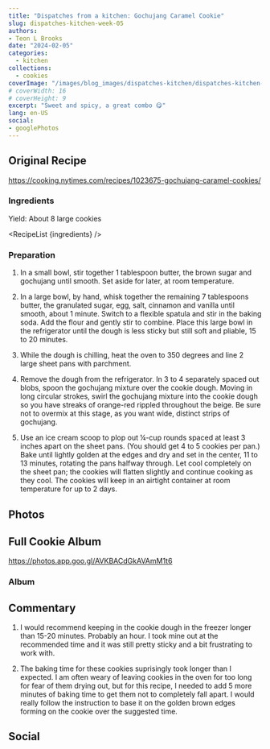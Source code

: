 ```yaml
---
title: "Dispatches from a kitchen: Gochujang Caramel Cookie"
slug: dispatches-kitchen-week-05
authors:
- Teon L Brooks
date: "2024-02-05"
categories:
  - kitchen
collections:
  - cookies
coverImage: "/images/blog_images/dispatches-kitchen/dispatches-kitchen-week-05.jpg"
# coverWidth: 16
# coverHeight: 9
excerpt: "Sweet and spicy, a great combo 😋"
lang: en-US
social:
- googlePhotos
---
```

<script> 
  import Callout from '$lib/components/Callout.svelte';
  import RecipeList from '$lib/components/RecipeList.svelte';

  let ingredients = [
    "½ cup (8 tablespoons)/115 grams unsalted butter, very soft",
    "2 packed tablespoons dark brown sugar",
    "1 heaping tablespoon gochujang",
    "1 cup/200 grams granulated sugar",
    "1 large egg, at room temperature",
    "½ teaspoon coarse kosher salt or ¾ teaspoon kosher salt (such as Diamond Crystal)",
    "¼ teaspoon ground cinnamon",
    "1 teaspoon vanilla extract",
    "½ teaspoon baking soda",
    "1½ cups/185 grams all-purpose flour"
    ];
  
  ingredients.forEach((ingredient, idx) => {
    ingredients[idx] = { name: ingredient, used: false}
  })

</script>

## Original Recipe

<https://cooking.nytimes.com/recipes/1023675-gochujang-caramel-cookies/>

### Ingredients

Yield: About 8 large cookies

<RecipeList {ingredients} />

### Preparation

1. In a small bowl, stir together 1 tablespoon butter, the brown sugar and gochujang until smooth. Set aside for later, at room temperature.

2. In a large bowl, by hand, whisk together the remaining 7 tablespoons butter, the granulated sugar, egg, salt, cinnamon and vanilla until smooth, about 1 minute. Switch to a flexible spatula and stir in the baking soda. Add the flour and gently stir to combine. Place this large bowl in the refrigerator until the dough is less sticky but still soft and pliable, 15 to 20 minutes.

3. While the dough is chilling, heat the oven to 350 degrees and line 2 large sheet pans with parchment.

4. Remove the dough from the refrigerator. In 3 to 4 separately spaced out blobs, spoon the gochujang mixture over the cookie dough. Moving in long circular strokes, swirl the gochujang mixture into the cookie dough so you have streaks of orange-red rippled throughout the beige. Be sure not to overmix at this stage, as you want wide, distinct strips of gochujang.

5. Use an ice cream scoop to plop out ¼-cup rounds spaced at least 3 inches apart on the sheet pans. (You should get 4 to 5 cookies per pan.) Bake until lightly golden at the edges and dry and set in the center, 11 to 13 minutes, rotating the pans halfway through. Let cool completely on the sheet pan; the cookies will flatten slightly and continue cooking as they cool. The cookies will keep in an airtight container at room temperature for up to 2 days.

## Photos

<Callout>
   <h2>Full Cookie Album</h2>

   <https://photos.app.goo.gl/AVKBACdGkAVAmM1t6>
</Callout>

### Album

<div class="pa-carousel-widget" style="width:100%; height:480px; display:none;"
  data-link="https://photos.app.goo.gl/AVKBACdGkAVAmM1t6"
  data-title="Dispatches from the kitchen: 52 Week Cookie Challenge 🍪"
  data-description="Gochujang Caramel Cookie">
    <object data="https://lh3.googleusercontent.com/pw/ABLVV87dRCJAEk83qG2TlL37HWcYb-8Iwvmnr2aFjx-v71gswdTMxA-4kIBCM2wAtPjD5mTePdiNKF1LgDcud6o1H7M_oOQgjChEMCwvOFgsaTBHBghxDfB1=w640-h480"></object>
  <object data="https://lh3.googleusercontent.com/pw/ABLVV85SlJusG-XYXk0pxyB5HClDxSgAjLx88eEUe4nbdzqewMfz-VP7OwyT12n8-cZIoG-r1IgEwrLxIdQP6FYPXkorGh7T3qIdyU9ybhPKi_FkOZ1G4D4j=w640-h480"></object>
  <object data="https://lh3.googleusercontent.com/pw/ABLVV84xm3Ou_-YNdjv-eLITo9JxHj-27XJe4rFnIY6jImOnj8BelRyQXFgPxfvjtlKtlSCCPB5B5TCZkcVlSXwgVMxkzV9p7nC3aOteWQxISJHQS9XKIfJe=w640-h480"></object>
  <object data="https://lh3.googleusercontent.com/pw/ABLVV87vsVVkHlfyYOM5TGEFAWc-QW7IAz2G-f1lQGKSdS0LRh_FaLYNc9Fd0ZjFyhcww_gdDtr2L_BBtejbNK1DGx-ftLWXS7EcadqzA3Q_EMFoLdU_vpSc=w640-h480"></object>
  <object data="https://lh3.googleusercontent.com/pw/ABLVV87FtuqAnNc10SPn0BjtM5gdWx7Uxw5z8f9W65qg91xFVreU8Xx7SLlewcQoTMscZS35802OQG0VSwskxAduMHncJm8E8fuUg-3yXLxRpBbRvZnqz3Cb=w640-h480"></object>
  <object data="https://lh3.googleusercontent.com/pw/ABLVV87ZmVYFB4iV5EzbkUTldzkPoWuzz9s_kBHqPWTYpoTqwPJMb-5yszwis5Iy9irbYkyHFD6obyV7oQvZ1M1huCCbSCI1adg2GQSrW7yw9atqQCqb6et9=w640-h480"></object>
  <object data="https://lh3.googleusercontent.com/pw/ABLVV84QM1gCuSgKgm3IeVCtrhvOVv2ofHCRwMMeylCG2Mv3_KGYLJZ0KXaAyItMYagWlGrpLtt8wUN0ojBFcAJygBegz0Uw1VNkAxgr21kPmxk9B3ntg2Eq=w640-h480"></object>
  <object data="https://lh3.googleusercontent.com/pw/ABLVV84IdoyIjr2Xf6BCWyVK0CgM_T--yM2nBxsmTPJH_K_hwQZkIx7TZd8DrWHDgMLWNMTei94JJ1C79gUH1x9W_q4MWuWUqosLf0ZkSCHAsXLlRkZAuVkR=w640-h480"></object>
  <object data="https://lh3.googleusercontent.com/pw/ABLVV86gsn8bXpYiyIPNnJpqUUh55cyyCuQuWAsxJ8re5FVBoWnLbAApBUzP_FulXK8AraOsyg_NnKpqE-5BpR77wB5Q_vyHlr-JW3kSd-CMLv9TLz4geGO9=w640-h480"></object>
  <object data="https://lh3.googleusercontent.com/pw/ABLVV87AVRB7O_XbQEFkDujpLWFZR74YCuRjLnXwpz8DpsOT5jp75uTA-Dtrj3iLXvQTUnPbRpYJY97CoWoHdBySA97kqVTrCp-E2c9Sdl_NymtVuRpkuZap=w640-h480"></object>
  <object data="https://lh3.googleusercontent.com/pw/ABLVV87BlFniowDGPdX_wxZ1-iXQK9nCm2NXxiDSwgChdHLtN_b-w36MMXzrvXndl4a5L0-L2-ESGppyTAIv8GKpNr5uvdfqR807-ccsIc5hL_HN3qSJl88W=w640-h480"></object>
  <object data="https://lh3.googleusercontent.com/pw/ABLVV868wxdZ_BtPM5eV4mE_NXMFJpL-YeyMC2e8p61t5Pq_zzxCyMMzpj4IhPrUt4KsuoKnmFgS9FDywEtpXIlaTKUE9niTUWcInwkgb3zHA0YDapFFBlCA=w640-h480"></object>
  <object data="https://lh3.googleusercontent.com/pw/ABLVV86hMOv-WnusdwwQU9EaD_74Q_2JgM6hWMMFKSXit0KDNsJn-ejIhqhEghr9Z36604PQmiDz_2pG2Rv202zciYtBlZPsKzc0wADP9lgRBZFpzTd2BjWz=w640-h480"></object>
  <object data="https://lh3.googleusercontent.com/pw/ABLVV86DXVrT-NgEz7zF_27hKYdLQmLndv_j2U8r8fJz7lNQA7LxtKRiQwdPmn2t_L2CAqsHmhZDDjBZj4G2eDceiR8CTKcNPHH4DXpq5jAZvp20quj7ZOEw=w640-h480"></object>
  <object data="https://lh3.googleusercontent.com/pw/ABLVV85DLkTYCF92mhaLMbCUJLBF_W_lGiLwIumOm69q5Na2tV3kZUhrB3PO8B5z1R8xNh36ZrJE4OhYb0-KByXXNGumxt1GdQZzVKHQC6QQ6gkR7LpQVi-0=w640-h480"></object>
  <object data="https://lh3.googleusercontent.com/pw/ABLVV871iq5Q6LXjsBermsoVntIc3vXke9qO98VFmzcITIEVn-YA15Ut0w1HkQNii5LvdcL_EiEBM4H-3qzSf-i9lLDUp6d1gnLeYuWoHW5FzuMQ2Z-2EyyL=w640-h480"></object>
  <object data="https://lh3.googleusercontent.com/pw/ABLVV87b7o3FbzZVuNTiY8dTxiOg9z8CItBdObpCk2GMeoQJQDW1XJNlgcmmtakw3BTltt_W4lnZWJ0In0ye-wN54UJZ43UE2psyv3MT92pe_qQQijUIkx01=w640-h480"></object>
  <object data="https://lh3.googleusercontent.com/pw/ABLVV86YYjKYi2eJWBd2OF-9T83hYTSskyneQ6BSKkPFf_eNUhK4WO8-YkFtEcK9EJlDiUxdljEYsIGZNrYzYhzlsWBLrFI9PEbg1mgzeK7d6Z4BSTND62yl=w640-h480"></object>
</div>

## Commentary

1. I would recommend keeping in the cookie dough in the freezer longer than 15-20 minutes. Probably an hour. I took mine out at the recommended time and it was still pretty sticky and a bit frustrating to work with.

2. The baking time for these cookies suprisingly took longer than I expected. I am often weary of leaving cookies in the oven for too long for fear of them drying out, but for this recipe, I needed to add 5 more minutes of baking time to get them not to completely fall apart. I would really follow the instruction to base it on the golden brown edges forming on the cookie over the suggested time.

## Social

<div>
  <span id="teonbrooks.com-3kkokloio2c2q"></span>
  <script async src="https://assets.bluesky.lol/js/b1.js" data-handle="teonbrooks.com" data-skeet="3kkokloio2c2q" ></script>
</div>

